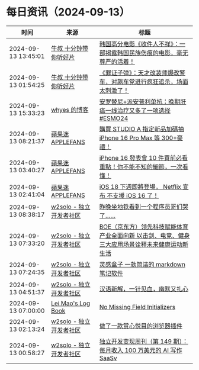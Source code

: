 ﻿# 每日资讯（2024-09-13）

|时间|来源|标题|
|---|---|---|
|2024-09-13 13:45:01|[牛叔 十分钟带你听好片](https://getpodcast.xyz/data/ximalaya/11534451.xml)|[韩国高分电影《收件人不祥》：一部揭露韩国民族伤痕的电影，毫无尊严的活着！](https://www.ximalaya.com/sound/756408401)|
|2024-09-13 01:54:25|[牛叔 十分钟带你听好片](https://getpodcast.xyz/data/ximalaya/11534451.xml)|[《罪证子弹》：天才改装师爆改警车，对飙车党进行疯狂追杀，场面太刺激了！](https://www.ximalaya.com/sound/756271987)|
|2024-09-13 15:33:23|[whyes 的博客](https://whyes.org/feed.xml)|[安罗替尼+派安普利单抗：晚期肝癌一线治疗又多了一项选择 #ESMO24](http://whyes.org/2024/appolo-hcc-anlotinib-penpulimab)|
|2024-09-13 08:21:37|[蘋果迷 APPLEFANS](https://applefans.today/feed/)|[購買 STUDIO A 指定新品加碼抽 iPhone 16 Pro Max 等 300+豪禮！](https://applefans.today/2024-09-studio-a-iphone-16-event/)|
|2024-09-13 03:40:27|[蘋果迷 APPLEFANS](https://applefans.today/feed/)|[iPhone 16 發表會 10 件買前必看重點！你不能不知的細節，一次看懂！](https://applefans.today/2024-09-iphone-16-event-must-be-know/)|
|2024-09-13 02:41:04|[蘋果迷 APPLEFANS](https://applefans.today/feed/)|[iOS 18 下週即將登場， Netflix 宣布 不支援 iOS 16 了！](https://applefans.today/2024-09-netflix-not-support-ios16/)|
|2024-09-13 08:38:17|[w2solo - 独立开发者社区](https://w2solo.com/topics/feed)|[昨晚坐地铁看到一个程序员哥们哭了……](https://w2solo.com/topics/5032)|
|2024-09-13 07:33:20|[w2solo - 独立开发者社区](https://w2solo.com/topics/feed)|[BOE（京东方）领先科技赋能体育产业全面向新 以击剑、电竞、健身三大应用场景诠释未来健康运动新生活](https://w2solo.com/topics/5031)|
|2024-09-13 07:24:35|[w2solo - 独立开发者社区](https://w2solo.com/topics/feed)|[ 灵感盒子 一款简洁的 markdown 笔记软件](https://w2solo.com/topics/5030)|
|2024-09-13 04:51:37|[w2solo - 独立开发者社区](https://w2solo.com/topics/feed)|[汉语新解，一针见血，幽默又扎心](https://w2solo.com/topics/5029)|
|2024-09-13 07:00:00|[Lei Mao's Log Book](https://leimao.github.io/atom.xml)|[No Missing Field Initializers](https://leimao.github.io/blog/No-Missing-Field-Initializers/)|
|2024-09-13 02:13:24|[w2solo - 独立开发者社区](https://w2solo.com/topics/feed)|[做了一款赏心悦目的浏览器插件](https://w2solo.com/topics/5028)|
|2024-09-13 00:58:27|[w2solo - 独立开发者社区](https://w2solo.com/topics/feed)|[独立开发变现周刊（第 149 期）：每月收入 100 万美元的 AI 写作 SaaSv](https://w2solo.com/topics/5027)|
